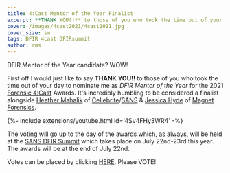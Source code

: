 ```yaml
---
title: 4:Cast Mentor of the Year Finalist
excerpt: **THANK YOU!!** to those of you who took the time out of your day to nominate me as *DFIR Mentor of the Year* for the 2021 [Forensic 4:Cast](https://forensic4cast.com/ Awards. Votes can be placed by clicking [HERE](http://f4c.me/v21).
cover: /images/4cast2021/4cast2021.jpg
cover_size: sm
tags: DFIR 4cast DFIRsummit
author: rms 
---
```


DFIR Mentor of the Year candidate? WOW! 

First off I would just like to say **THANK YOU!!** to those of you who took the time out of your day to nominate me as *DFIR Mentor of the Year* for the 2021 [Forensic 4:Cast](https://forensic4cast.com/) Awards. It's incredibly humbling to be considered a finalist alongside [Heather Mahalik](https://twitter.com/HeatherMahalik) of [Cellebrite](https://www.cellebrite.com)/[SANS](https://www.sans.org) & [Jessica Hyde](https://twitter.com/B1N2H3X0) of [Magnet Forensics](https://www.magnetforensics.com). 

<div>{%- include extensions/youtube.html id='4Sv4FHy3WR4' -%}</div>

The voting will go up to the day of the awards which, as always, will be held at the [SANS DFIR Summit](https://www.sans.org/cyber-security-training-events/digital-forensics-summit-2021/) which takes place on July 22nd-23rd this year. The awards will be at the end of July 22nd.

Votes can be placed by clicking [HERE](http://f4c.me/v21). Please VOTE!

<!--more-->
